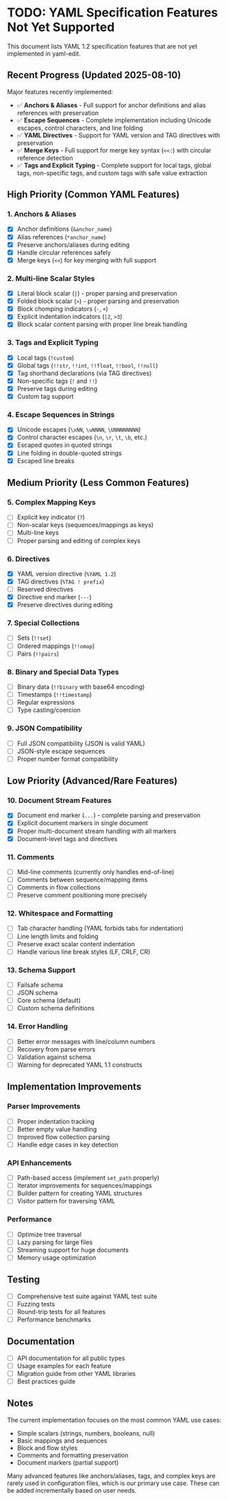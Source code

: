 # TODO: YAML Specification Features Not Yet Supported

This document lists YAML 1.2 specification features that are not yet implemented in yaml-edit.

## Recent Progress (Updated 2025-08-10)

Major features recently implemented:
- ✅ **Anchors & Aliases** - Full support for anchor definitions and alias references with preservation
- ✅ **Escape Sequences** - Complete implementation including Unicode escapes, control characters, and line folding
- ✅ **YAML Directives** - Support for YAML version and TAG directives with preservation
- ✅ **Merge Keys** - Full support for merge key syntax (`<<:`) with circular reference detection
- ✅ **Tags and Explicit Typing** - Complete support for local tags, global tags, non-specific tags, and custom tags with safe value extraction

## High Priority (Common YAML Features)

### 1. Anchors & Aliases
- [x] Anchor definitions (`&anchor_name`)
- [x] Alias references (`*anchor_name`)
- [x] Preserve anchors/aliases during editing
- [x] Handle circular references safely
- [x] Merge keys (`<<`) for key merging with full support

### 2. Multi-line Scalar Styles
- [x] Literal block scalar (`|`) - proper parsing and preservation
- [x] Folded block scalar (`>`) - proper parsing and preservation
- [x] Block chomping indicators (`-`, `+`)
- [x] Explicit indentation indicators (`|2`, `>3`)
- [x] Block scalar content parsing with proper line break handling

### 3. Tags and Explicit Typing
- [x] Local tags (`!custom`)
- [x] Global tags (`!!str`, `!!int`, `!!float`, `!!bool`, `!!null`)
- [x] Tag shorthand declarations (via TAG directives)
- [x] Non-specific tags (`!` and `!!`)
- [x] Preserve tags during editing
- [x] Custom tag support

### 4. Escape Sequences in Strings
- [x] Unicode escapes (`\xNN`, `\uNNNN`, `\UNNNNNNNN`)
- [x] Control character escapes (`\n`, `\r`, `\t`, `\b`, etc.)
- [x] Escaped quotes in quoted strings
- [x] Line folding in double-quoted strings
- [x] Escaped line breaks

## Medium Priority (Less Common Features)

### 5. Complex Mapping Keys
- [ ] Explicit key indicator (`?`)
- [ ] Non-scalar keys (sequences/mappings as keys)
- [ ] Multi-line keys
- [ ] Proper parsing and editing of complex keys

### 6. Directives
- [x] YAML version directive (`%YAML 1.2`)
- [x] TAG directives (`%TAG ! prefix`)
- [ ] Reserved directives
- [x] Directive end marker (`---`)
- [x] Preserve directives during editing

### 7. Special Collections
- [ ] Sets (`!!set`)
- [ ] Ordered mappings (`!!omap`)
- [ ] Pairs (`!!pairs`)

### 8. Binary and Special Data Types
- [ ] Binary data (`!!binary` with base64 encoding)
- [ ] Timestamps (`!!timestamp`)
- [ ] Regular expressions
- [ ] Type casting/coercion

### 9. JSON Compatibility
- [ ] Full JSON compatibility (JSON is valid YAML)
- [ ] JSON-style escape sequences
- [ ] Proper number format compatibility

## Low Priority (Advanced/Rare Features)

### 10. Document Stream Features
- [x] Document end marker (`...`) - complete parsing and preservation
- [x] Explicit document markers in single document
- [x] Proper multi-document stream handling with all markers
- [x] Document-level tags and directives

### 11. Comments
- [ ] Mid-line comments (currently only handles end-of-line)
- [ ] Comments between sequence/mapping items
- [ ] Comments in flow collections
- [ ] Preserve comment positioning more precisely

### 12. Whitespace and Formatting
- [ ] Tab character handling (YAML forbids tabs for indentation)
- [ ] Line length limits and folding
- [ ] Preserve exact scalar content indentation
- [ ] Handle various line break styles (LF, CRLF, CR)

### 13. Schema Support
- [ ] Failsafe schema
- [ ] JSON schema
- [ ] Core schema (default)
- [ ] Custom schema definitions

### 14. Error Handling
- [ ] Better error messages with line/column numbers
- [ ] Recovery from parse errors
- [ ] Validation against schema
- [ ] Warning for deprecated YAML 1.1 constructs

## Implementation Improvements

### Parser Improvements
- [ ] Proper indentation tracking
- [ ] Better empty value handling
- [ ] Improved flow collection parsing
- [ ] Handle edge cases in key detection

### API Enhancements
- [ ] Path-based access (implement `set_path` properly)
- [ ] Iterator improvements for sequences/mappings
- [ ] Builder pattern for creating YAML structures
- [ ] Visitor pattern for traversing YAML

### Performance
- [ ] Optimize tree traversal
- [ ] Lazy parsing for large files
- [ ] Streaming support for huge documents
- [ ] Memory usage optimization

## Testing
- [ ] Comprehensive test suite against YAML test suite
- [ ] Fuzzing tests
- [ ] Round-trip tests for all features
- [ ] Performance benchmarks

## Documentation
- [ ] API documentation for all public types
- [ ] Usage examples for each feature
- [ ] Migration guide from other YAML libraries
- [ ] Best practices guide

## Notes

The current implementation focuses on the most common YAML use cases:
- Simple scalars (strings, numbers, booleans, null)
- Basic mappings and sequences
- Block and flow styles
- Comments and formatting preservation
- Document markers (partial support)

Many advanced features like anchors/aliases, tags, and complex keys are rarely used in configuration files, which is our primary use case. These can be added incrementally based on user needs.